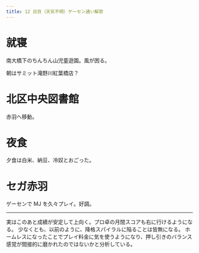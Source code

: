 ```yaml
---
title: 12 日目（天気不明）ゲーセン通い解禁
---
```


# 就寝

南大橋下のちんちん山児童遊園。風が困る。

朝はサミット滝野川紅葉橋店？

# 北区中央図書館

赤羽へ移動。

# 夜食

夕食は白米、納豆、冷奴とおごった。

# セガ赤羽

ゲーセンで MJ を久々プレイ。好調。

---

実はこのあと成績が安定して上向く。プロ卓の月間スコアも右に行けるようになる。
少なくとも、以前のように、降格スパイラルに陥ることは皆無になる。
ホームレスになったことでプレイ料金に気を使うようになり、押し引きのバランス感覚が間接的に磨かれたのではないかと分析している。
